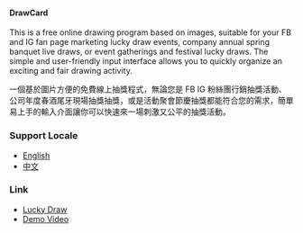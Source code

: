 #### DrawCard

This is a free online drawing program based on images, suitable for your FB and IG fan page marketing lucky draw events, company annual spring banquet live draws, or event gatherings and festival lucky draws. The simple and user-friendly input interface allows you to quickly organize an exciting and fair drawing activity.

一個基於圖片方便的免費線上抽獎程式，無論您是 FB IG 粉絲團行銷抽獎活動、公司年度春酒尾牙現場抽獎抽獎，或是活動聚會節慶抽獎都能符合您的需求，簡單易上手的輸入介面讓你可以快速來一場刺激又公平的抽獎活動。

### Support Locale
- [English](https://apan1121.github.io/drawCard/?locale=en)
- [中文](https://apan1121.github.io/drawCard/?locale=zh-TW)


### Link
- [Lucky Draw](https://apan1121.github.io/drawCard/)
- [Demo Video](https://www.youtube.com/watch?v=Q28oacc6qEg)